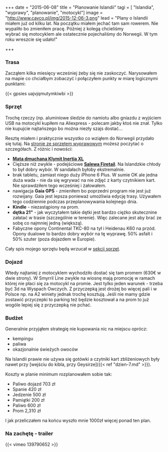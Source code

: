 +++
date = "2015-06-08"
title = "Planowanie Islandii"
tagi = [ "Islandia", "wyprawy", "planowanie", "motocykl"]
image = "http://www.cayco.pl/img/2015-12-06-3.png"
lead = "Plany o Islandii miałem już od kilku lat. Na początku miałem jechać tam sam rowerem. Nie wypaliło bo zmieniłem pracę. Później z kolegą chcieliśmy wybrać się motocyklem ale ostatecznie pojechaliśmy do Norwegii. W tym roku wreszcie się udało!"

+++

                        

### Trasa
Zacząłem kilka miesięcy wcześniej żeby się nie zaskoczyć. Narysowałem na mapie co chciałbym zobaczyć i połączyłem punkty w miarę logicznymi punktami:

{{< gpsies uajvjqmutymkiwbi >}}

### Sprzęt
Trochę rzeczy (np. aluminiowe śledzie do namiotu albo gniazdu z wyjściem USB na motocykl kupiłem na Aliexpress - polecam jakby ktoś nie znał. Tylko nie kupujcie najtańszego bo można niezły szajs dostać...

Resztę miałem i praktycznie wszystko co wziąłem do Norwegii przydało się tutaj. Na [stronie ze sprzętem wyprawowym](/sprzet/) możesz poczytać o szczegółach. Z różnic i nowości:

- [<strong>Mata dmuchana Klymit Inertia XL</strong>](http://www.klymit.com/index.php/inertia-xl.html)
- Cięższe niż zwykle - podejściowe [<strong>Salewa Firetail</strong>](http://www.salewa.us/en/men-firetail-evo-shoes.html?color=9447). Na Islandzkie chłody to był dobry wybór. W sandałach byłoby ekstremalnie.
- brak tabletu, zamiast niego duży iPhone 6 Plus. W sumie OK ale jedna duża wada - nie da się wgrywać na nie zdjęć z karty czytnikiem kart. Nie sprawdziłem tego wcześniej i żałowałem.
- nawigacja <strong>Gaia GPS</strong> - zmieniłem bo poprzedni program nie jest już rozwijany. Gaia jest lepsza ponieważ umożliwia edycję trasy. Używałem tego codziennie podczas przeplanowywania kolejnego dnia.
- <strong>Kindle</strong> - niezastąpiony na prom.
- <strong>dętka 21"</strong> - jak wyczytałem takie dętki jest bardzo ciężko skutecznine załatać w trasie (szczególnie w terenie). Więc zalecane jest aby brać ze sobę co najmniej jedną (większą). 
- Fabyczne opony Continental TKC-80 na tył i Heidenau K60 na przód. Opony dualowe to bardzo dobry wybór na tę wyprawę. 50% asfalt i 50% szuter (poza dojazdem w Europie).

Cały spis mojego sprzętu będą wrzucał w [sekcji sprzęt](/sprzet/).


### Dojazd                             

Wtedy najtaniej z motocyklem wychodziło dostać się tam promem (630€ w dwie strony). W Smyrril Line zwykle na wiosnę mają promocję w ramach której nie płaci się za motocykl na promie. Jest tylko jeden warunek - trzeba być 3d na Wyspach Owczych. Z przyczepką jest drożej bo więcej pali i w Polsce np. na A2 winiety jednak trochę kosztują. Jeśli nie mamy gdzie zostawić przyczepki to parking też będzie kosztował a na prom to już wogóle lepiej się z przyczepką nie pchać.

### Budżet
                        
Generalnie przyjąłem strategię nie kupowania nic na miejscu oprócz:

- kempingu
- paliwa
- okazjonalnie świeżych owoców

Na Islandii prawie nie używa się gotówki a czytniki kart zbliżeniowych były nawet przy [wejściu do kibla, przy Geysirze]({{< ref "dzien-7.md" >}}).

Koszty w planie minimum rozplanowałem sobie tak:
- Paliwo dojazd 703 zł
- Spanie 420 zł
- Jedzenie 500 zł
- Pamiątki 200 zł
- Paliwo 600 zł
- Prom 2,310 zł

I jak przeliczałem na końcu wyszło mnie 1000zł więcej ponad ten plan.

### Na zachętę - trailer

{{< vimeo 139790652  >}}
